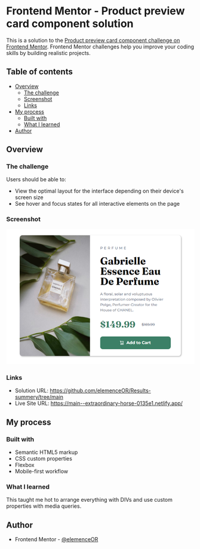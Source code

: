 # Frontend Mentor - Product preview card component solution

This is a solution to the [Product preview card component challenge on Frontend Mentor](https://www.frontendmentor.io/challenges/product-preview-card-component-GO7UmttRfa). Frontend Mentor challenges help you improve your coding skills by building realistic projects. 

## Table of contents

- [Overview](#overview)
  - [The challenge](#the-challenge)
  - [Screenshot](#screenshot)
  - [Links](#links)
- [My process](#my-process)
  - [Built with](#built-with)
  - [What I learned](#what-i-learned)
- [Author](#author)


## Overview

### The challenge

Users should be able to:

- View the optimal layout for the interface depending on their device's screen size
- See hover and focus states for all interactive elements on the page

### Screenshot

![](./images/final.png)

### Links

- Solution URL: https://github.com/elemenceOR/Results-summery/tree/main
- Live Site URL: https://main--extraordinary-horse-0135e1.netlify.app/

## My process

### Built with

- Semantic HTML5 markup
- CSS custom properties
- Flexbox
- Mobile-first workflow

### What I learned

This taught me hot to arrange everything with DIVs and use custom properties with media queries.

## Author

- Frontend Mentor - [@elemenceOR](https://www.frontendmentor.io/profile/elemenceOR)
